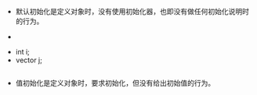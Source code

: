 
+ 默认初始化是定义对象时，没有使用初始化器，也即没有做任何初始化说明时的行为。
+ ```
+ int i;
+ vector<int> j;
  ```
+ 值初始化是定义对象时，要求初始化，但没有给出初始值的行为。
